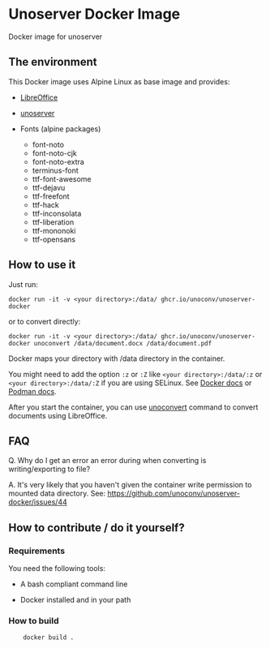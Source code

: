 # Unoserver Docker Image

Docker image for unoserver

## The environment

This Docker image uses Alpine Linux as base image and provides:

- [LibreOffice](https://www.libreoffice.org/)

- [unoserver](https://github.com/unoconv/unoserver)

- Fonts (alpine packages)
  - font-noto
  - font-noto-cjk
  - font-noto-extra
  - terminus-font
  - ttf-font-awesome
  - ttf-dejavu
  - ttf-freefont
  - ttf-hack
  - ttf-inconsolata
  - ttf-liberation
  - ttf-mononoki 
  - ttf-opensans  

## How to use it

Just run:

    docker run -it -v <your directory>:/data/ ghcr.io/unoconv/unoserver-docker

or to convert directly:

    docker run -it -v <your directory>:/data/ ghcr.io/unoconv/unoserver-docker unoconvert /data/document.docx /data/document.pdf

Docker maps your directory with /data directory in the container.

You might need to add the option `:z` or `:Z` like `<your directory>:/data/:z` or `<your directory>:/data/:Z` if you are using SELinux. See [Docker docs](https://docs.docker.com/storage/bind-mounts/#configure-the-selinux-label) or [Podman docs](https://docs.podman.io/en/latest/markdown/podman-run.1.html#volume-v-source-volume-host-dir-container-dir-options).

After you start the container, you can use [unoconvert](https://github.com/unoconv/unoserver#unoconvert) command to convert documents using LibreOffice.

## FAQ

Q. Why do I get an error an error during when converting is writing/exporting to file?

A. It's very likely that you haven't given the container write permission to mounted data directory. See: https://github.com/unoconv/unoserver-docker/issues/44

## How to contribute / do it yourself?

### Requirements

You need the following tools:

- A bash compliant command line

- Docker installed and in your path

### How to build

        docker build .

